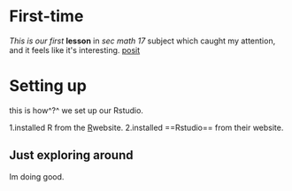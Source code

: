 # First-time
*This is our first* **lesson** in *sec math 17* subject which caught my attention, and it feels like it's interesting.
[posit](https://posit.co)

# Setting up

this is how^?^ we set up our Rstudio.

1.installed R from the [R](www.r-project.org)website.
2.installed ==Rstudio== from their website.

## Just exploring around

Im doing good.

